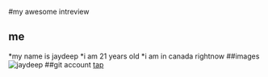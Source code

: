 #my awesome intreview

## me 
*my name is jaydeep
*i am 21 years old
*i am in canada rightnow
##images
![jaydeep](https://avatars.githubusercontent.com/u/159729873?v=4)
##git account
[tap](https://github.com/account)

